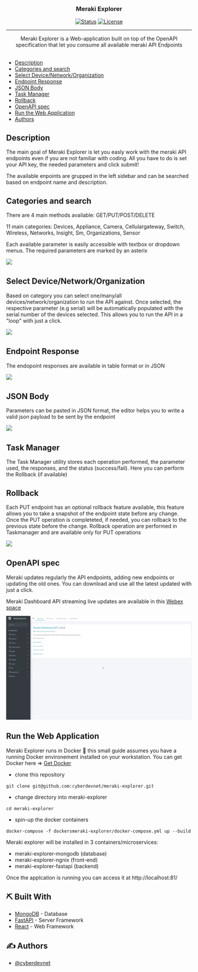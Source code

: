 <h3 align="center">Meraki Explorer</h3>

<div align="center">

[![Status](https://img.shields.io/badge/status-active-success.svg)]()
[![License](https://img.shields.io/badge/license-MIT-blue.svg)](LICENSE.md)

</div>

---

<p align="center">
Meraki Explorer is a Web-application built on top of the OpenAPI specification that let you consume all available meraki API Endpoints 
    <br>
    <br>
</p>

- [Description](#description)
- [Categories and search](#categories)
- [Select Device/Network/Organization](#select)
- [Endpoint Response](#response)
- [JSON Body](#json_body)
- [Task Manager](#task_manager)
- [Rollback](#rollback)
- [OpenAPI spec](#openapi_spec)
- [Run the Web Application](#how_to_run)
- [Authors](#authors)

## Description <a name = "description"></a>

The main goal of Meraki Explorer is let you easly work with the meraki API endpoints even if you are not familiar with coding.
All you have to do is set your API key, the needed parameters and click submit!

The available enpoints are grupped in the left sidebar and can be searched based on endpoint name and description.

## Categories and search <a name = "categories"></a>

There are 4 main methods available:
GET/PUT/POST/DELETE

11 main categories:
Devices, Appliance, Camera, Cellulargateway, Switch, Wireless, Networks, Insight, Sm, Organizations, Sensor

Each available parameter is easily accessible with textbox or dropdown menus. The required parameters are marked by an asterix

![](gif/search.gif)

## Select Device/Network/Organization <a name = "select"></a>

Based on category you can select one/many/all devices/network/organization to run the API against. Once selected, the respective parameter (e.g serial) will be automatically populated with the serial number of the devices selected. This allows you to run the API in a "loop" with just a click.

![](gif/selectingdevices.gif)

## Endpoint Response <a name = "response"></a>

The endopoint responses are available in table format or in JSON

![](gif/get_network_response.gif)

## JSON Body <a name = "json_body"></a>

Parameters can be pasted in JSON format, the editor helps you to write a valid json payload to be sent by the endpoint

![](gif/json_body.gif)

## Task Manager <a name="task_manager"></a>

The Task Manager utility stores each operation performed, the parameter used, the responses, and the status (success/fail). Here you can perform the Rollback (if available)

## Rollback <a name="rollback"></a>

Each PUT endpoint has an optional rollback feature available, this feature allows you to take a snapshot of the endpoint state before any change. Once the PUT operation is completeted, if needed, you can rollback to the previous state before the change.
Rollback operation are performed in Taskmanager and are available only for PUT operations

![](gif/rollback.gif)

## OpenAPI spec <a name="openapi_spec"></a>

Meraki updates regularly the API endpoints, adding new endpoints or updating the old ones. You can download and use all the latest updated with just a click.

Meraki Dashboard API streaming live updates are available in this [Webex space](webexteams://im?space=bb5936e0-1b5f-11e9-a888-03e755b2f761)

![](gif/openAPI_update.gif)

## Run the Web Application <a name="how_to_run"></a>

Meraki Explorer runs in Docker 🐳 this small guide assumes you have a running Docker environement installed on your workstation. You can get Docker here => [Get Docker](https://docs.docker.com/get-docker/)

- clone this repository

```
git clone git@github.com:cyberdevnet/meraki-explorer.git
```

- change directory into meraki-explorer

```
cd meraki-explorer
```

- spin-up the docker containers

```
docker-compose -f dockersmeraki-explorer/docker-compose.yml up --build
```

Meraki explorer will be installed in 3 containers/microservices:

- meraki-explorer-mongodb (database)
- meraki-explorer-ngnix (front-end)
- meraki-explorer-fastapi (backend)

Once the applcation is running you can access it at http://localhost:81/

## ⛏️ Built With <a name = "tech_stack"></a>

- [MongoDB](https://www.mongodb.com/) - Database
- [FastAPI](https://fastapi.tiangolo.com/) - Server Framework
- [React](https://reactjs.org) - Web Framework

## ✍️ Authors <a name = "authors"></a>

- [@cyberdevnet](https://github.com/cyberdevnet)
